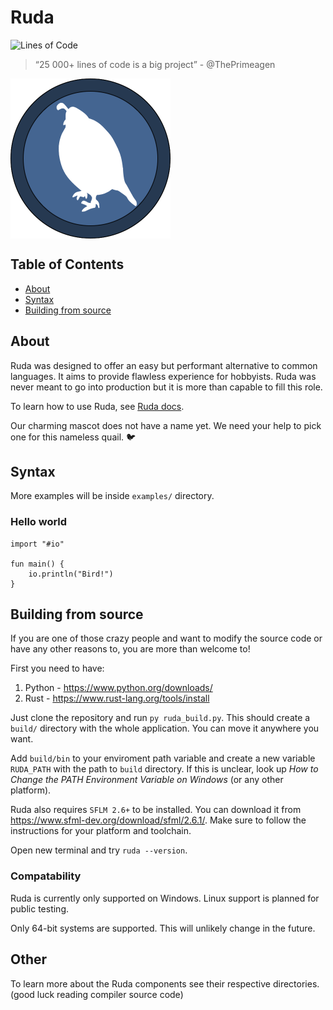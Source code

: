 # Ruda
![Lines of Code](https://aschey.tech/tokei/github/it-2001/Ruda?labelColor=badbe6&color=32a852&style=for-the-badge&label=Lines&logo=https://simpleicons.org/icons/rust.svg)

> “25 000+ lines of code is a big project” - @ThePrimeagen

<a><img src="logo.png" align="middle" height="256" width="256" ></a>
## Table of Contents

- [About](#about)
- [Syntax](#syntax)
- [Building from source](#building-from-source)

## About

Ruda was designed to offer an easy but performant alternative to common languages. It aims to provide flawless experience for hobbyists. Ruda was never meant to go into production but it is more than capable to fill this role. 

To learn how to use Ruda, see [Ruda docs](https://it-2001.github.io/Ruda-docs/).

Our charming mascot does not have a name yet. We need your help to pick one for this nameless quail. 🐦

## Syntax

More examples will be inside `examples/` directory.

### Hello world

```Ruda
import "#io"

fun main() {
    io.println("Bird!")
}
```

## Building from source

If you are one of those crazy people and want to modify the source code or have any other reasons to, you are more than welcome to!

First you need to have:
 1. Python - https://www.python.org/downloads/
 2. Rust - https://www.rust-lang.org/tools/install

Just clone the repository and run `py ruda_build.py`. This should create a  `build/` directory with the whole application. You can move it anywhere you want.

Add `build/bin` to your enviroment path variable and create a new variable `RUDA_PATH` with the path to `build` directory. If this is unclear, look up _How to Change the PATH Environment Variable on Windows_ (or any other platform).

Ruda also requires `SFLM 2.6+` to be installed. You can download it from https://www.sfml-dev.org/download/sfml/2.6.1/. Make sure to follow the instructions for your platform and toolchain.

Open new terminal and try `ruda --version`.

### Compatability

Ruda is currently only supported on Windows. Linux support is planned for public testing.

Only 64-bit systems are supported. This will unlikely change in the future.

## Other

To learn more about the Ruda components see their respective directories. (good luck reading compiler source code)